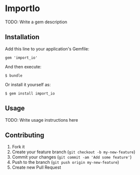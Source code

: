 # ImportIo

TODO: Write a gem description

## Installation

Add this line to your application's Gemfile:

    gem 'import_io'

And then execute:

    $ bundle

Or install it yourself as:

    $ gem install import_io

## Usage

TODO: Write usage instructions here

## Contributing

1. Fork it
2. Create your feature branch (`git checkout -b my-new-feature`)
3. Commit your changes (`git commit -am 'Add some feature'`)
4. Push to the branch (`git push origin my-new-feature`)
5. Create new Pull Request
